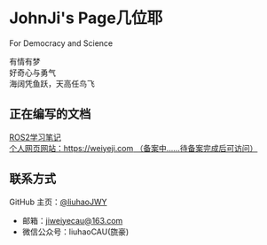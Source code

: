 # JohnJi's Page几位耶

 For Democracy and Science

有情有梦  
好奇心与勇气  
海阔凭鱼跃，天高任鸟飞  


## 正在编写的文档
[ROS2学习笔记](https://gitee.com/how-many-ye/ros2-learning-notes)  
[个人网页网站：https://weiyeji.com （备案中……待备案完成后可访问）](https://weiyeji.com)

## 联系方式
GitHub 主页：[@liuhaoJWY](https://liuhaojwy.github.io/)
- 邮箱：jiweiyecau@163.com
- 微信公众号：liuhaoCAU(旒豪)